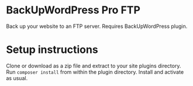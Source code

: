 # BackUpWordPress Pro FTP

Back up your website to an FTP server.
Requires BackUpWordPress plugin.

# Setup instructions

Clone or download as a zip file and extract to your site plugins directory.
Run `composer install` from within the plugin directory.
Install and activate as usual.

